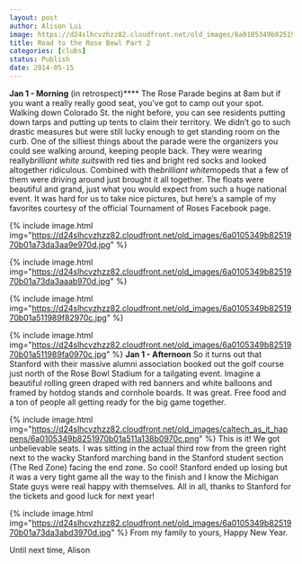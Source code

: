 ```yaml
---
layout: post
author: Alison Lui
image: https://d24slhcvzhzz82.cloudfront.net/old_images/6a0105349b8251970b01a511989f73970c.jpg
title: Road to the Rose Bowl Part 2 
categories: [clubs]
status: Publish
date: 2014-05-15
---
```


**Jan 1 - Morning** (in retrospect)****
The Rose Parade begins at 8am but if you want a really really good seat, you’ve got to camp out your spot. Walking down Colorado St. the night before, you can see residents putting down tarps and putting up tents to claim their territory. We didn’t go to such drastic measures but were still lucky enough to get standing room on the curb. One of the silliest things about the parade were the organizers you could see walking around, keeping people back. They were wearing really*brilliant white suits*with red ties and bright red socks and looked altogether ridiculous. Combined with the*brilliant white*mopeds that a few of them were driving around just brought it all together. The floats were beautiful and grand, just what you would expect from such a huge national event. It was hard for us to take nice pictures, but here’s a sample of my favorites courtesy of the official Tournament of Roses Facebook page.


{% include image.html img="https://d24slhcvzhzz82.cloudfront.net/old_images/6a0105349b8251970b01a73da3aa9e970d.jpg" %}

{% include image.html img="https://d24slhcvzhzz82.cloudfront.net/old_images/6a0105349b8251970b01a73da3aaab970d.jpg" %}

{% include image.html img="https://d24slhcvzhzz82.cloudfront.net/old_images/6a0105349b8251970b01a511989f82970c.jpg" %}

{% include image.html img="https://d24slhcvzhzz82.cloudfront.net/old_images/6a0105349b8251970b01a511989fa0970c.jpg" %}
**Jan 1 - Afternoon**
So it turns out that Stanford with their massive alumni association booked out the golf course just north of the Rose Bowl Stadium for a tailgating event. Imagine a beautiful rolling green draped with red banners and white balloons and framed by hotdog stands and cornhole boards. It was great. Free food and a ton of people all getting ready for the big game together.


{% include image.html img="https://d24slhcvzhzz82.cloudfront.net/old_images/caltech_as_it_happens/6a0105349b8251970b01a511a138b0970c.png" %}
This is it! We got unbelievable seats. I was sitting in the actual third row from the green right next to the wacky Stanford marching band in the Stanford student section (The Red Zone) facing the end zone. So cool! Stanford ended up losing but it was a very tight game all the way to the finish and I know the Michigan State guys were real happy with themselves. All in all, thanks to Stanford for the tickets and good luck for next year!


{% include image.html img="https://d24slhcvzhzz82.cloudfront.net/old_images/6a0105349b8251970b01a73da3abd3970d.jpg" %}
From my family to yours, Happy New Year.

Until next time,
Alison
